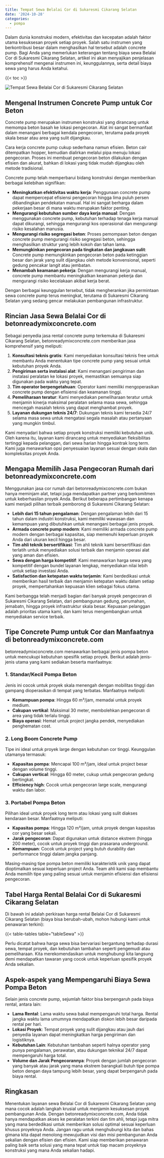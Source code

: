```yaml
---
title: Tempat Sewa Belalai Cor di Sukaresmi Cikarang Selatan
date: '2024-10-28'
categories:
  - pompa
---
```


Dalam dunia konstruksi modern, efektivitas dan kecepatan adalah faktor utama kesuksesan proyek setiap proyek. Salah satu instrumen yang berkontribusi besar dalam menghasilkan hal tersebut adalah concrete pump. Bagi Anda yang memerlukan keterangan tentang biaya sewa Belalai Cor di Sukaresmi Cikarang Selatan, artikel ini akan menyajikan penjelasan komprehensif mengenai instrumen ini, keunggulannya, serta detail biaya sewa yang harus Anda ketahui.

{{< toc >}}

![Tempat Sewa Belalai Cor di Sukaresmi Cikarang Selatan](https://betoncor8.github.io/pump/concrete-pump%20(21).png)

## Mengenal Instrumen Concrete Pump untuk Cor Beton

Concrete pump merupakan instrumen konstruksi yang dirancang untuk memompa beton basah ke lokasi pengecoran. Alat ini sangat bermanfaat dalam menangani berbagai kendala pengecoran, terutama pada proyek skala besar atau area yang sulit dijangkau.

Cara kerja concrete pump cukup sederhana namun efisien. Beton cair ditempatkan hopper, kemudian dialirkan melalui pipa menuju lokasi pengecoran. Proses ini membuat pengecoran beton dilakukan dengan efisien dan akurat, bahkan di lokasi yang tidak mudah dijangkau oleh metode tradisional.

Concrete pump telah memperbarui bidang konstruksi dengan memberikan berbagai kelebihan signifikan:

- **Meningkatkan efektivitas waktu kerja**: Penggunaan concrete pump dapat mempercepat efisiensi pengecoran hingga lima puluh persen dibandingkan pendekatan manual. Hal ini sangat berharga dalam pekerjaan besar di mana waktu merupakan faktor penting.
- **Mengurangi kebutuhan sumber daya kerja manual**: Dengan menggunakan concrete pump, kebutuhan terhadap tenaga kerja manual dapat dikurangi, sehingga mengurangi kos operasional dan mengurangi risiko kesalahan manusia.
- **Mengurangi risiko segregasi beton**: Proses pemompaan beton dengan concrete pump mengurangi risiko segregasi beton, sehingga menghasilkan struktur yang lebih kokoh dan tahan lama.
- **Memungkinkan pengecoran pada tingkatan dan jangkauan sulit**: Concrete pump memungkinkan pengecoran beton pada ketinggian besar dan jarak yang sulit dijangkau oleh metode konvensional, seperti gedung pencakar langit atau jembatan.
- **Menambah keamanan pekerja**: Dengan mengurangi kerja manual, concrete pump membantu meningkatkan keamanan pekerja dan mengurangi risiko kecelakaan akibat kerja berat.

Dengan berbagai keunggulan tersebut, tidak mengherankan jika permintaan sewa concrete pump terus meningkat, terutama di Sukaresmi Cikarang Selatan yang sedang gencar melakukan pembangunan infrastruktur.

## Rincian Jasa Sewa Belalai Cor di betonreadymixconcrete.com

Sebagai penyedia jasa rental concrete pump terkemuka di Sukaresmi Cikarang Selatan, betonreadymixconcrete.com memberikan jasa komprehensif yang meliputi:

1. **Konsultasi teknis gratis**: Kami menyediakan konsultasi teknis free untuk membantu Anda menentukan tipe concrete pump yang sesuai untuk kebutuhan proyek Anda.
2. **Pengiriman serta instalasi alat**: Kami menangani pengiriman dan instalasi peralatan ke lokasi proyek, memastikan semuanya siap digunakan pada waktu yang tepat.
3. **Tim operator berpengetahuan**: Operator kami memiliki mengoperasikan concrete pump dengan efisiensi dan keamanan tinggi.
4. **Pemeliharaan teratur**: Kami menyediakan pemeliharaan teratur untuk menjamin kinerja maksimal peralatan selama masa sewa, sehingga mencegah masalah teknis yang dapat menghambat proyek.
5. **Layanan dukungan teknis 24/7**: Dukungan teknis kami tersedia 24/7 selama masa sewa untuk mengatasi segala masalah atau pertanyaan yang mungkin timbul.

Kami menyadari bahwa setiap proyek konstruksi memiliki kebutuhan unik. Oleh karena itu, layanan kami dirancang untuk menyediakan fleksibilitas tertinggi kepada pelanggan, dari sewa harian hingga kontrak long term. Kami juga menawarkan opsi penyesuaian layanan sesuai dengan skala dan kompleksitas proyek Anda.

## Mengapa Memilih Jasa Pengecoran Rumah dari betonreadymixconcrete.com

Menggunakan jasa cor rumah dari betonreadymixconcrete.com bukan hanya meminjam alat, tetapi juga mendapatkan partner yang berkomitmen untuk keberhasilan proyek Anda. Berikut beberapa pertimbangan kenapa kami menjadi pilihan terbaik pemborong di Sukaresmi Cikarang Selatan:

- **Lebih dari 15 tahun pengalaman**: Dengan pengalaman lebih dari 15 tahun dalam industri konstruksi, kami memiliki wawasan dan kemampuan yang dibutuhkan untuk menangani berbagai jenis proyek.
- **Armada concrete pump modern**: Kami memiliki armada concrete pump modern dengan berbagai kapasitas, siap memenuhi keperluan proyek Anda dari ukuran kecil hingga besar.
- **Tim ahli teknik bersertifikasi**: Tim ahli teknik kami bersertifikasi dan terlatih untuk menyediakan solusi terbaik dan menjamin operasi alat yang aman dan efisien.
- **Sewa dengan harga kompetitif**: Kami menawarkan harga sewa yang kompetitif dengan bundel layanan lengkap, menyediakan nilai lebih untuk setiap investasi Anda.
- **Satisfaction dan ketepatan waktu terjamin**: Kami berdedikasi untuk memberikan hasil terbaik dan menjamin ketepatan waktu dalam setiap proyek, mempertahankan kepuasan klien sebagai fokus utama.

Kami berbangga telah menjadi bagian dari banyak proyek pengecoran di Sukaresmi Cikarang Selatan, dari pembangunan gedung, perumahan, jemabatn, hingga proyek infrastruktur skala besar. Kepuasan pelanggan adalah prioritas utama kami, dan kami terus mengembangkan untuk menyediakan service terbaik.

## Tipe Concrete Pump untuk Cor dan Manfaatnya di betonreadymixconcrete.com

betonreadymixconcrete.com menawarkan berbagai jenis pompa beton untuk mencukupi kebutuhan spesifik setiap proyek. Berikut adalah jenis-jenis utama yang kami sediakan beserta manfaatnya:

### 1\. Standar/Kecil Pompa Beton

Jenis ini cocok untuk proyek skala menengah dengan mobilitas tinggi dan gampang dioperasikan di tempat yang terbatas. Manfaatnya meliputi:

- **Kemampuan pompa**: Hingga 60 m³/jam, memadai untuk proyek medium.
- **Cakupan vertikal**: Maksimal 30 meter, membolehkan pengecoran di area yang tidak terlalu tinggi.
- **Biaya operasi**: Hemat untuk project jangka pendek, menyediakan penghematan cost.

### 2\. Long Boom Concrete Pump

Tipe ini ideal untuk proyek large dengan kebutuhan cor tinggi. Keunggulan utamanya termasuk:

- **Kapasitas pompa**: Mencapai 100 m³/jam, ideal untuk project besar dengan volume tinggi.
- **Cakupan vertical**: Hingga 60 meter, cukup untuk pengecoran gedung bertingkat.
- **Efficiency high**: Cocok untuk pengecoran large scale, mengurangi waktu dan labor.

### 3\. Portabel Pompa Beton

Pilihan ideal untuk proyek long term atau lokasi yang sulit diakses kendaraan besar. Manfaatnya meliputi:

- **Kapasitas pompa**: Hingga 120 m³/jam, untuk proyek dengan kapasitas cor yang besar sekali.
- **Jarak pengecoran**: Dapat digunakan untuk distance ekstrem (hingga 200 meter), cocok untuk proyek tinggi dan prasarana underground.
- **Kemampuan**: Cocok untuk project yang butuh durability dan performance tinggi dalam jangka panjang.

Masing-masing tipe pompa beton memiliki karakteristik unik yang dapat dioptimalkan sesuai keperluan project Anda. Team ahli kami siap membantu Anda memilih tipe yang paling sesuai untuk menjamin efisiensi dan efisiensi pengecoran.

## Tabel Harga Rental Belalai Cor di Sukaresmi Cikarang Selatan

Di bawah ini adalah perkiraan harga rental Belalai Cor di Sukaresmi Cikarang Selatan (biaya bisa berubah-ubah, mohon hubungi kami untuk penawaran terkini):

{{< table-tables table="tableSewa" >}}

Perlu dicatat bahwa harga sewa bisa bervariasi bergantung terhadap durasi sewa, tempat proyek, dan kebutuhan tambahan seperti pengemudi atau pemeliharaan. Kita merekomendasikan untuk menghubungi kita langsung demi mendapatkan tawaran yang cocok untuk keperluan spesifik proyek Anda sekalian.

## Aspek-aspek yang Mempengaruhi Biaya Sewa Pompa Beton

Selain jenis concrete pump, sejumlah faktor bisa berpengaruh pada biaya rental, antara lain:

- **Lama Rental**: Lama waktu sewa bakal mempengaruhi total harga. Rental jangka waktu lama umumnya mendapatkan diskon lebih besar daripada rental per hari.
- **Lokasi Proyek**: Tempat proyek yang sulit dijangkau atau jauh dari penyedia layanan dapat meningkatkan harga pengiriman dan logistiknya.
- **Kebutuhan Lain**: Kebutuhan tambahan seperti halnya operator yang punya pengalaman, perawatan, atau dukungan teknikal 24/7 dapat mempengaruhi harga total.
- **Volume dan Jarak Pengecorannya**: Proyek dengan jumlah pengecoran yang banyak atau jarak yang mana ekstrem barangkali butuh tipe pompa beton dengan daya tampung lebih besar, yang dapat berpengaruh pada biaya rental.

## Ringkasan

Menentukan layanan sewa Belalai Cor di Sukaresmi Cikarang Selatan yang mana cocok adalah langkah krusial untuk menjamin kesuksesan proyek pembangunan Anda. Dengan betonreadymixconcrete.com, Anda tidak hanya mendapatkan akses ke peralatan terkini dan tim ahli, tetapi juga mitra yang mana berdedikasi untuk memberikan solusi optimal sesuai keperluan khusus proyeknya Anda. Jangan ragu untuk menghubungi kita dan bahas gimana kita dapat menolong mewujudkan visi dan misi pembangunan Anda sekalian dengan efisien dan efisien. Kami siap memberikan penawaran paling baik serta solusi yang mana tepat untuk tiap macam proyeknya konstruksi yang mana Anda sekalian hadapi.
